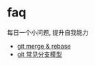 # faq
每日一个小问题, 提升自我能力


* [git merge & rebase](https://github.com/qing-long/faq/issues/1)
* [git 常见分支模型](https://github.com/qing-long/faq/issues/2)
